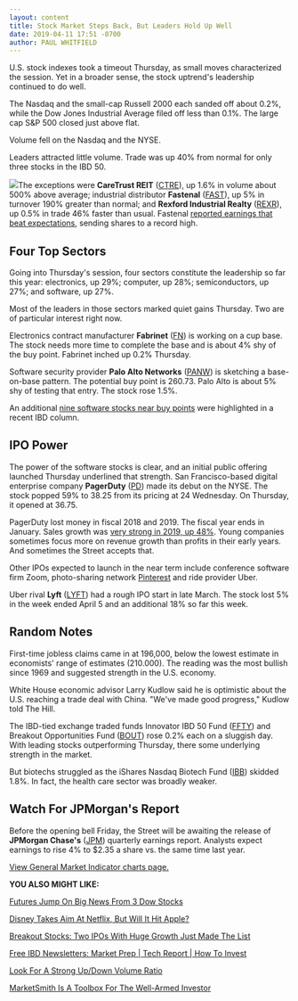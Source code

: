 ```yaml
---
layout: content
title: Stock Market Steps Back, But Leaders Hold Up Well
date: 2019-04-11 17:51 -0700
author: PAUL WHITFIELD
---
```






U.S. stock indexes took a timeout Thursday, as small moves characterized the session. Yet in a broader sense, the stock uptrend's leadership continued to do well.




The Nasdaq and the small-cap Russell 2000 each sanded off about 0.2%, while the Dow Jones Industrial Average filed off less than 0.1%. The large cap S&P 500 closed just above flat.


Volume fell on the Nasdaq and the NYSE.


Leaders attracted little volume. Trade was up 40% from normal for only three stocks in the IBD 50.


![](https://www.investors.com/wp-content/uploads/2019/04/MP041119-265x300.jpg)The exceptions were **CareTrust REIT** ([CTRE](https://research.investors.com/quote.aspx?symbol=CTRE)), up 1.6% in volume about 500% above average; industrial distributor **Fastenal** ([FAST](https://research.investors.com/quote.aspx?symbol=FAST)), up 5% in turnover 190% greater than normal; and **Rexford Industrial Realty** ([REXR](https://research.investors.com/quote.aspx?symbol=REXR)), up 0.5% in trade 46% faster than usual. Fastenal [reported earnings that beat expectations](https://www.investors.com/news/fastenal-earnings-q1-2019-fastenal-stock/), sending shares to a record high.


Four Top Sectors
----------------


Going into Thursday's session, four sectors constitute the leadership so far this year: electronics, up 29%; computer, up 28%; semiconductors, up 27%; and software, up 27%.


Most of the leaders in those sectors marked quiet gains Thursday. Two are of particular interest right now.


Electronics contract manufacturer **Fabrinet** ([FN](https://research.investors.com/quote.aspx?symbol=FN)) is working on a cup base. The stock needs more time to complete the base and is about 4% shy of the buy point. Fabrinet inched up 0.2% Thursday.


Software security provider **Palo Alto Networks** ([PANW](https://research.investors.com/quote.aspx?symbol=PANW)) is sketching a base-on-base pattern. The potential buy point is 260.73. Palo Alto is about 5% shy of testing that entry. The stock rose 1.5%.


An additional [nine software stocks near buy points](https://www.investors.com/research/ibd-industry-themes/how-to-invest-nine-software-stocks-that-could-begin-fresh-ascents/) were highlighted in a recent IBD column.


IPO Power
---------


The power of the software stocks is clear, and an initial public offering launched Thursday underlined that strength. San Francisco-based digital enterprise company **PagerDuty** ([PD](https://research.investors.com/quote.aspx?symbol=PD)) made its debut on the NYSE. The stock popped 59% to 38.25 from its pricing at 24 Wednesday. On Thursday, it opened at 36.75.


PagerDuty lost money in fiscal 2018 and 2019. The fiscal year ends in January. Sales growth was [very strong in 2019, up 48%](https://www.investors.com/news/technology/pagerduty-ipo-tufin-software-initial-public-offerings/). Young companies sometimes focus more on revenue growth than profits in their early years. And sometimes the Street accepts that.


Other IPOs expected to launch in the near term include conference software firm Zoom, photo-sharing network [Pinterest](https://www.investors.com/news/technology/pinterest-ipo-initial-public-offering-2/) and ride provider Uber.


Uber rival **Lyft** ([LYFT](https://research.investors.com/quote.aspx?symbol=LYFT)) had a rough IPO start in late March. The stock lost 5% in the week ended April 5 and an additional 18% so far this week.


Random Notes
------------


First-time jobless claims came in at 196,000, below the lowest estimate in economists' range of estimates (210.000). The reading was the most bullish since 1969 and suggested strength in the U.S. economy.


White House economic advisor Larry Kudlow said he is optimistic about the U.S. reaching a trade deal with China. "We've made good progress," Kudlow told The Hill.


The IBD-tied exchange traded funds Innovator IBD 50 Fund ([FFTY](https://research.investors.com/quote.aspx?symbol=FFTY)) and Breakout Opportunities Fund ([BOUT](https://research.investors.com/quote.aspx?symbol=BOUT)) rose 0.2% each on a sluggish day. With leading stocks outperforming Thursday, there some underlying strength in the market.


But biotechs struggled as the iShares Nasdaq Biotech Fund ([IBB](https://research.investors.com/quote.aspx?symbol=IBB)) skidded 1.8%. In fact, the health care sector was broadly weaker.


Watch For JPMorgan's Report
---------------------------


Before the opening bell Friday, the Street will be awaiting the release of **JPMorgan Chase's** ([JPM](https://research.investors.com/quote.aspx?symbol=JPM)) quarterly earnings report. Analysts expect earnings to rise 4% to $2.35 a share vs. the same time last year.


[View General Market Indicator charts page.](https://www.investors.com/wp-content/uploads/2019/04/IBD1104152500GMI2.pdf)


**YOU ALSO MIGHT LIKE:**


[Futures Jump On Big News From 3 Dow Stocks](https://www.investors.com/market-trend/stock-market-today/dow-jones-futures-chevron-buys-anadarko-disney-plus-netflix-jpmorgan-earnings/)


[Disney Takes Aim At Netflix, But Will It Hit Apple?](https://www.investors.com/market-trend/stock-market-today/dow-jones-futures-disney-plus-nextflix-apple-boeing-737-max/)


[Breakout Stocks: Two IPOs With Huge Growth Just Made The List](https://www.investors.com/research/breakout-stocks-technical-analysis/china-ipo-stocks-biotech-ipo-stocks-niu-alector-join-breakout-stocks/)


[Free IBD Newsletters: Market Prep | Tech Report | How To Invest](https://shop.investors.com/offer/splashresponsive.aspx?id=newsletters-howtoinvest)


[Look For A Strong Up/Down Volume Ratio](https://www.investors.com/how-to-invest/investors-corner/why-a-strong-updown-volume-ratio-is-key-to-success-for-stocks-even-ipos/)


[MarketSmith Is A Toolbox For The Well-Armed Investor](https://marketsmith.investors.com/?src=A012BF)




